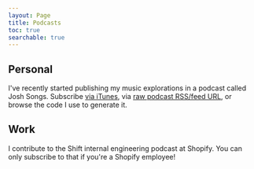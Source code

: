 ```yaml
---
layout: Page
title: Podcasts
toc: true
searchable: true
---
```


## Personal
I've recently started publishing my music explorations in a podcast called Josh Songs. Subscribe [via iTunes](https://podcasts.apple.com/us/podcast/josh-songs/id1689956820), via [raw podcast RSS/feed URL](https://songs.joshbeckman.org/podcast/index.rss), or browse the code I use to generate it. 

## Work
I contribute to the Shift internal engineering podcast at Shopify. You can only subscribe to that if you're a Shopify employee!

